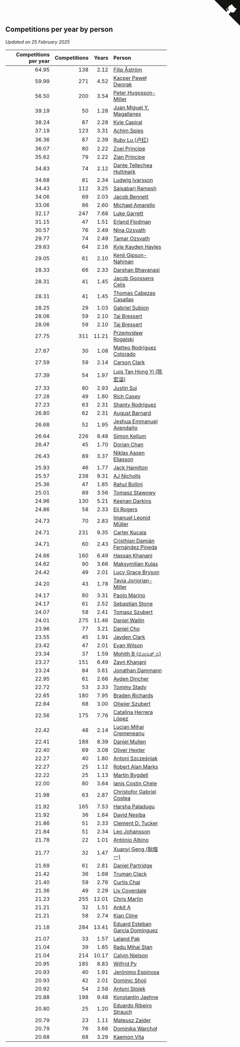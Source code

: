 ## Competitions per year by person

*Updated on 25 February 2025*

| Competitions per year | Competitions | Years | Person |
| ---: | ---: | ---: | :--- |
| 64.95 | 138 | 2.12 | [Filip Åström](https://www.worldcubeassociation.org/persons/2023ASTR01) |
| 59.99 | 271 | 4.52 | [Kacper Paweł Dworak](https://www.worldcubeassociation.org/persons/2020DWOR01) |
| 56.50 | 200 | 3.54 | [Peter Hugosson-Miller](https://www.worldcubeassociation.org/persons/2021HUGO01) |
| 39.19 | 50 | 1.28 | [Juan Miguel Y. Magallanes](https://www.worldcubeassociation.org/persons/2023MAGA09) |
| 38.24 | 87 | 2.28 | [Kyle Capiral](https://www.worldcubeassociation.org/persons/2022CAPI02) |
| 37.19 | 123 | 3.31 | [Achim Spies](https://www.worldcubeassociation.org/persons/2021SPIE01) |
| 36.36 | 87 | 2.39 | [Ruby Lu (卢红)](https://www.worldcubeassociation.org/persons/2022LURU01) |
| 36.07 | 80 | 2.22 | [Zoei Principe](https://www.worldcubeassociation.org/persons/2022PRIN09) |
| 35.62 | 79 | 2.22 | [Zian Principe](https://www.worldcubeassociation.org/persons/2022PRIN08) |
| 34.83 | 74 | 2.12 | [Dante Tellechea Hultmark](https://www.worldcubeassociation.org/persons/2023HULT01) |
| 34.68 | 81 | 2.34 | [Ludwig Ivarsson](https://www.worldcubeassociation.org/persons/2022IVAR01) |
| 34.43 | 112 | 3.25 | [Saisabari Ramesh](https://www.worldcubeassociation.org/persons/2021RAME01) |
| 34.06 | 69 | 2.03 | [Jacob Bennett](https://www.worldcubeassociation.org/persons/2023BENN04) |
| 33.06 | 86 | 2.60 | [Michael Amarello](https://www.worldcubeassociation.org/persons/2022AMAR09) |
| 32.17 | 247 | 7.68 | [Luke Garrett](https://www.worldcubeassociation.org/persons/2017GARR05) |
| 31.15 | 47 | 1.51 | [Erland Flodman](https://www.worldcubeassociation.org/persons/2023FLOD01) |
| 30.57 | 76 | 2.49 | [Nina Ozsvath](https://www.worldcubeassociation.org/persons/2022OZSV03) |
| 29.77 | 74 | 2.49 | [Tamar Ozsvath](https://www.worldcubeassociation.org/persons/2022OZSV04) |
| 29.63 | 64 | 2.16 | [Kyle Kayden Hayles](https://www.worldcubeassociation.org/persons/2022HAYL02) |
| 29.05 | 61 | 2.10 | [Kenji Gipson-Nahman](https://www.worldcubeassociation.org/persons/2023GIPS01) |
| 28.33 | 66 | 2.33 | [Darshan Bhavanasi](https://www.worldcubeassociation.org/persons/2022BHAV01) |
| 28.31 | 41 | 1.45 | [Jacob Goossens Celis](https://www.worldcubeassociation.org/persons/2023CELI06) |
| 28.31 | 41 | 1.45 | [Thomas Cabezas Casallas](https://www.worldcubeassociation.org/persons/2023CASA08) |
| 28.25 | 29 | 1.03 | [Gabriel Subion](https://www.worldcubeassociation.org/persons/2024SUBI01) |
| 28.06 | 59 | 2.10 | [Taj Bressert](https://www.worldcubeassociation.org/persons/2023BRES01) |
| 28.06 | 59 | 2.10 | [Taj Bressert](https://www.worldcubeassociation.org/persons/2023BRES01) |
| 27.75 | 311 | 11.21 | [Przemysław Rogalski](https://www.worldcubeassociation.org/persons/2013ROGA02) |
| 27.67 | 30 | 1.08 | [Matteo Rodríguez Colorado](https://www.worldcubeassociation.org/persons/2024COLO04) |
| 27.59 | 59 | 2.14 | [Carson Clark](https://www.worldcubeassociation.org/persons/2023CLAR02) |
| 27.39 | 54 | 1.97 | [Luis Tan Hong Yi (陈宏溢)](https://www.worldcubeassociation.org/persons/2023YILU01) |
| 27.33 | 80 | 2.93 | [Justin Sui](https://www.worldcubeassociation.org/persons/2022SUIJ01) |
| 27.28 | 49 | 1.80 | [Rich Casey](https://www.worldcubeassociation.org/persons/2023CASE06) |
| 27.23 | 63 | 2.31 | [Shanty Rodríguez](https://www.worldcubeassociation.org/persons/2022CUBI01) |
| 26.80 | 62 | 2.31 | [August Barnard](https://www.worldcubeassociation.org/persons/2022BARN21) |
| 26.68 | 52 | 1.95 | [Jeshua Emmanuel Avendaño](https://www.worldcubeassociation.org/persons/2023AVEN01) |
| 26.64 | 226 | 8.48 | [Simon Kellum](https://www.worldcubeassociation.org/persons/2016KELL12) |
| 26.47 | 45 | 1.70 | [Dorian Chan](https://www.worldcubeassociation.org/persons/2023DORI01) |
| 26.43 | 89 | 3.37 | [Niklas Aasen Eliasson](https://www.worldcubeassociation.org/persons/2021ELIA01) |
| 25.93 | 46 | 1.77 | [Jack Hamilton](https://www.worldcubeassociation.org/persons/2023HAMI08) |
| 25.57 | 238 | 9.31 | [AJ Nicholls](https://www.worldcubeassociation.org/persons/2015NICH04) |
| 25.36 | 47 | 1.85 | [Rahul Bollini](https://www.worldcubeassociation.org/persons/2023BOLL01) |
| 25.01 | 89 | 3.56 | [Tomasz Stawowy](https://www.worldcubeassociation.org/persons/2021STAW01) |
| 24.96 | 130 | 5.21 | [Keenan Darkins](https://www.worldcubeassociation.org/persons/2019DARK02) |
| 24.86 | 58 | 2.33 | [Eli Rogers](https://www.worldcubeassociation.org/persons/2022ROGE05) |
| 24.73 | 70 | 2.83 | [Imanuel Leonid Müller](https://www.worldcubeassociation.org/persons/2022MULL02) |
| 24.71 | 231 | 9.35 | [Carter Kucala](https://www.worldcubeassociation.org/persons/2015KUCA01) |
| 24.71 | 60 | 2.43 | [Cristhian Damián Fernández Pineda](https://www.worldcubeassociation.org/persons/2022PINE05) |
| 24.66 | 160 | 6.49 | [Hassan Khanani](https://www.worldcubeassociation.org/persons/2018KHAN26) |
| 24.62 | 90 | 3.66 | [Maksymilian Kulas](https://www.worldcubeassociation.org/persons/2021KULA02) |
| 24.42 | 49 | 2.01 | [Lucy Grace Bryson](https://www.worldcubeassociation.org/persons/2023BRYS01) |
| 24.20 | 43 | 1.78 | [Tavia Jorjorian-Miller](https://www.worldcubeassociation.org/persons/2023JORJ01) |
| 24.17 | 80 | 3.31 | [Paolo Marino](https://www.worldcubeassociation.org/persons/2021MARI04) |
| 24.17 | 61 | 2.52 | [Sebastian Stone](https://www.worldcubeassociation.org/persons/2022STON09) |
| 24.07 | 58 | 2.41 | [Tomasz Szubert](https://www.worldcubeassociation.org/persons/2022SZUB02) |
| 24.01 | 275 | 11.46 | [Daniel Wallin](https://www.worldcubeassociation.org/persons/2013WALL03) |
| 23.96 | 77 | 3.21 | [Daniel Cho](https://www.worldcubeassociation.org/persons/2021CHOD01) |
| 23.55 | 45 | 1.91 | [Jayden Clark](https://www.worldcubeassociation.org/persons/2023CLAR13) |
| 23.42 | 47 | 2.01 | [Evan Wilson](https://www.worldcubeassociation.org/persons/2023WILS11) |
| 23.34 | 37 | 1.59 | [Mohith B (ಮೋಹಿತ್ ಬಿ)](https://www.worldcubeassociation.org/persons/2023BMOH01) |
| 23.27 | 151 | 6.49 | [Zayn Khanani](https://www.worldcubeassociation.org/persons/2018KHAN28) |
| 23.24 | 84 | 3.61 | [Jonathan Dammann](https://www.worldcubeassociation.org/persons/2021DAMM01) |
| 22.95 | 61 | 2.66 | [Ayden Dincher](https://www.worldcubeassociation.org/persons/2022DINC01) |
| 22.72 | 53 | 2.33 | [Tommy Stady](https://www.worldcubeassociation.org/persons/2022STAD01) |
| 22.65 | 180 | 7.95 | [Braden Richards](https://www.worldcubeassociation.org/persons/2017RICH02) |
| 22.64 | 68 | 3.00 | [Oliwier Szubert](https://www.worldcubeassociation.org/persons/2022SZUB01) |
| 22.56 | 175 | 7.76 | [Catalina Herrera López](https://www.worldcubeassociation.org/persons/2017LOPE31) |
| 22.42 | 48 | 2.14 | [Lucian Mihai Cremeneanu](https://www.worldcubeassociation.org/persons/2023CREM01) |
| 22.41 | 188 | 8.39 | [Daniel Mullen](https://www.worldcubeassociation.org/persons/2016MULL04) |
| 22.40 | 69 | 3.08 | [Oliver Hexter](https://www.worldcubeassociation.org/persons/2022HEXT01) |
| 22.27 | 40 | 1.80 | [Antoni Szcześniak](https://www.worldcubeassociation.org/persons/2023SZCZ04) |
| 22.27 | 25 | 1.12 | [Robert Alan Marks](https://www.worldcubeassociation.org/persons/2024MARK03) |
| 22.22 | 25 | 1.13 | [Martin Bygdell](https://www.worldcubeassociation.org/persons/2024BYGD01) |
| 22.00 | 80 | 3.64 | [Ianis Costin Chele](https://www.worldcubeassociation.org/persons/2021CHEL01) |
| 21.98 | 63 | 2.87 | [Christofor Gabriel Costea](https://www.worldcubeassociation.org/persons/2022COST03) |
| 21.92 | 165 | 7.53 | [Harsha Paladugu](https://www.worldcubeassociation.org/persons/2017PALA08) |
| 21.92 | 36 | 1.64 | [David Nesiba](https://www.worldcubeassociation.org/persons/2023NESI01) |
| 21.86 | 51 | 2.33 | [Clement D. Tucker](https://www.worldcubeassociation.org/persons/2022TUCK09) |
| 21.84 | 51 | 2.34 | [Leo Johansson](https://www.worldcubeassociation.org/persons/2022JOHA08) |
| 21.78 | 22 | 1.01 | [António Albino](https://www.worldcubeassociation.org/persons/2024ALBI01) |
| 21.77 | 32 | 1.47 | [Xuanyi Geng (耿暄一)](https://www.worldcubeassociation.org/persons/2023GENG02) |
| 21.69 | 61 | 2.81 | [Daniel Partridge](https://www.worldcubeassociation.org/persons/2022PART02) |
| 21.42 | 36 | 1.68 | [Truman Clack](https://www.worldcubeassociation.org/persons/2023CLAC02) |
| 21.40 | 59 | 2.76 | [Curtis Chai](https://www.worldcubeassociation.org/persons/2022CHAI02) |
| 21.36 | 49 | 2.29 | [Liv Coverdale](https://www.worldcubeassociation.org/persons/2022COVE02) |
| 21.23 | 255 | 12.01 | [Chris Martin](https://www.worldcubeassociation.org/persons/2013MART03) |
| 21.21 | 32 | 1.51 | [Ankit A](https://www.worldcubeassociation.org/persons/2023AANK01) |
| 21.21 | 58 | 2.74 | [Kian Cline](https://www.worldcubeassociation.org/persons/2022CLIN01) |
| 21.18 | 284 | 13.41 | [Eduard Esteban García Domínguez](https://www.worldcubeassociation.org/persons/2011EDUA01) |
| 21.07 | 33 | 1.57 | [Leland Pak](https://www.worldcubeassociation.org/persons/2023PAKL02) |
| 21.04 | 39 | 1.85 | [Radu Mihai Stan](https://www.worldcubeassociation.org/persons/2023STAN09) |
| 21.04 | 214 | 10.17 | [Calvin Nielson](https://www.worldcubeassociation.org/persons/2014NIEL03) |
| 20.95 | 185 | 8.83 | [Wilfrid Py](https://www.worldcubeassociation.org/persons/2016PYWI01) |
| 20.93 | 40 | 1.91 | [Jerónimo Espinosa](https://www.worldcubeassociation.org/persons/2023ESPI07) |
| 20.93 | 42 | 2.01 | [Dominic Shoji](https://www.worldcubeassociation.org/persons/2023SHOJ01) |
| 20.92 | 54 | 2.58 | [Antoni Stojek](https://www.worldcubeassociation.org/persons/2022STOJ03) |
| 20.88 | 198 | 9.48 | [Konstantin Jaehne](https://www.worldcubeassociation.org/persons/2015JAEH01) |
| 20.80 | 25 | 1.20 | [Eduardo Ribeiro Strauch](https://www.worldcubeassociation.org/persons/2023STRA33) |
| 20.79 | 23 | 1.11 | [Mateusz Zajder](https://www.worldcubeassociation.org/persons/2024ZAJD01) |
| 20.79 | 76 | 3.66 | [Dominika Warchoł](https://www.worldcubeassociation.org/persons/2021WARC01) |
| 20.68 | 68 | 3.29 | [Kaemon Vita](https://www.worldcubeassociation.org/persons/2021VITA01) |


<a href="https://github.com/jonatanklosko/wca_statistics" class="github-corner" aria-label="View source on Github"><svg width="80" height="80" viewBox="0 0 250 250" style="fill:#151513; color:#fff; position: absolute; top: 0; border: 0; right: 0;" aria-hidden="true"><path d="M0,0 L115,115 L130,115 L142,142 L250,250 L250,0 Z"></path><path d="M128.3,109.0 C113.8,99.7 119.0,89.6 119.0,89.6 C122.0,82.7 120.5,78.6 120.5,78.6 C119.2,72.0 123.4,76.3 123.4,76.3 C127.3,80.9 125.5,87.3 125.5,87.3 C122.9,97.6 130.6,101.9 134.4,103.2" fill="currentColor" style="transform-origin: 130px 106px;" class="octo-arm"></path><path d="M115.0,115.0 C114.9,115.1 118.7,116.5 119.8,115.4 L133.7,101.6 C136.9,99.2 139.9,98.4 142.2,98.6 C133.8,88.0 127.5,74.4 143.8,58.0 C148.5,53.4 154.0,51.2 159.7,51.0 C160.3,49.4 163.2,43.6 171.4,40.1 C171.4,40.1 176.1,42.5 178.8,56.2 C183.1,58.6 187.2,61.8 190.9,65.4 C194.5,69.0 197.7,73.2 200.1,77.6 C213.8,80.2 216.3,84.9 216.3,84.9 C212.7,93.1 206.9,96.0 205.4,96.6 C205.1,102.4 203.0,107.8 198.3,112.5 C181.9,128.9 168.3,122.5 157.7,114.1 C157.9,116.9 156.7,120.9 152.7,124.9 L141.0,136.5 C139.8,137.7 141.6,141.9 141.8,141.8 Z" fill="currentColor" class="octo-body"></path></svg></a><style>.github-corner:hover .octo-arm{animation:octocat-wave 560ms ease-in-out}@keyframes octocat-wave{0%,100%{transform:rotate(0)}20%,60%{transform:rotate(-25deg)}40%,80%{transform:rotate(10deg)}}@media (max-width:500px){.github-corner:hover .octo-arm{animation:none}.github-corner .octo-arm{animation:octocat-wave 560ms ease-in-out}}</style>
